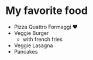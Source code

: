 # My favorite food
* Pizza Quattro Formaggi :heart:
* Veggie Burger
  * with french fries
* Veggie Lasagna
* Pancakes
